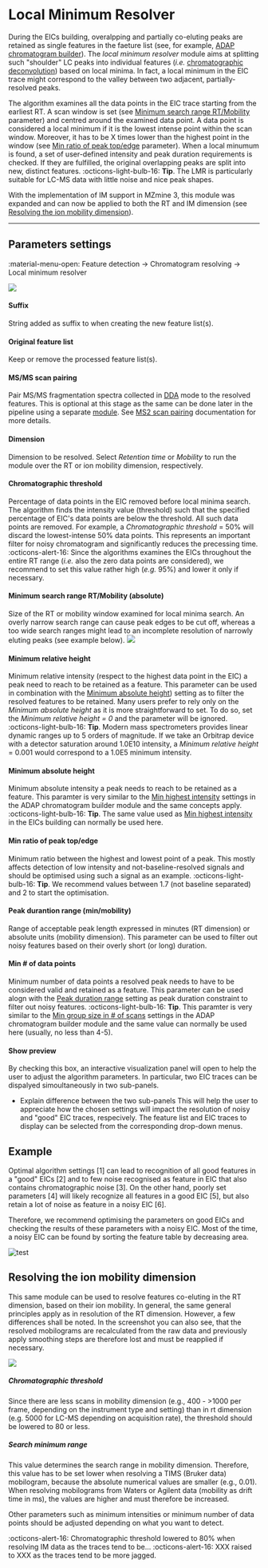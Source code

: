 # **Local Minimum Resolver**

During the EICs building, overalpping and partially co-eluting peaks are retained as single features in the faeture list (see, for example, [ADAP chromatogram builder](../featdet_adap_chromatogram_builder/adap-chromatogram-builder.md)). The _local minimum resolver_ module aims at splitting such "shoulder" LC peaks into individual features (_i.e._ [chromatographic deconvolution](../../terminology/general-terminology.md#chromatographic-resolving)) based on local minima. In fact, a local minimum in the EIC trace might correspond to the valley between two adjacent, partially-resolved peaks.

The algorithm examines all the data points in the EIC trace starting from the earliest RT. A scan window is set (see [Minimum search range RT/Mobility](#minimum-search-range-rtmobility-absolute) parameter) and centred around the examined data point. A data point is considered a local minimum if it is the lowest intense point within the scan window. Moreover, it has to be X times lower than the highest point in the window (see [Min ratio of peak top/edge](#min-ratio-of-peak-topedge) parameter). When a local minumum is found, a set of user-defined intensity and peak duration requirements is checked. If they are fulfilled, the original overlapping peaks are split into new, distinct features.
:octicons-light-bulb-16: **Tip**. The LMR is particularly suitable for LC-MS data with little 
noise and nice peak shapes.

With the implementation of IM support in MZmine 3, this module was expanded and can now be applied to both the RT and IM dimension (see [Resolving the ion mobility dimension](#resolving-the-ion-mobility-dimension)).

---
## **Parameters settings**
:material-menu-open: Feature detection → Chromatogram resolving → Local minimum resolver

![](local-minimum-resolver.png)

#### **Suffix**
String added as suffix to when creating the new feature list(s).

#### **Original feature list**
Keep or remove the processed feature list(s).

#### **MS/MS scan pairing**
Pair MS/MS fragmentation spectra collected in [DDA](../../terminology/general-terminology.md#data-dependent-acqusition-mode) mode to the resolved features. This is optional at this stage as the same can be done later in the pipeline using a separate [module](../featdet_ms2_scan_pairing/ms2_scan_pairing.md). See [MS2 scan pairing](../featdet_ms2_scan_pairing/ms2_scan_pairing.md) documentation for more details.

#### **Dimension**
Dimension to be resolved. Select _Retention time_ or _Mobility_ to run the module over the RT or ion mobility dimension, respectively.

#### **Chromatographic threshold**
Percentage of data points in the EIC removed before local minima search. The algorithm finds the intensity value (threshold) such that the specified percentage of EIC's data points are below the threshold. All such data points are removed. For example, a _Chromatographic threshold_ = 50% will discard the lowest-intense 50% data points. This represents an important filter for noisy chromatogram and significantly reduces the precessing time.
:octicons-alert-16: Since the algorithms examines the EICs throughout the entire RT range (_i.e._ also the zero data points are considered), we recommend to set this value rather high (_e.g._ 95%) and lower it only if necessary.

#### **Minimum search range RT/Mobility (absolute)**
Size of the RT or mobility window examined for local minima search. An overly narrow search range can cause peak edges to be cut off, whereas a too wide search ranges might lead to an incomplete resolution of narrowly eluting peaks (see example below).
![](min-search-range-example.png)

#### **Minimum relative height**
Minimum relative intensity (respect to the highest data point in the EIC) a peak need to reach to be retained as a feature. This parameter can be used in combination with the [Minimum absolute height](#minimum-absolute-height)) setting as to filter the resolved features to be retained. Many users prefer to rely only on the _Minimum absolute height_ as it is more straightforward to set. To do so, set the _Minimum relative height = 0_ and the parameter will be ignored. 
:octicons-light-bulb-16: **Tip**. Modern mass spectrometers provides linear dynamic ranges up to 5 orders of magnitude. If we take an Orbitrap device with a detector saturation around 1.0E10 intensity, a _Minimum relative height_ = 0.001 would correspond to a 1.0E5 minimum intensity.

#### **Minimum absolute height**
Minimum absolute intensity a peak needs to reach to be retained as a feature. This paramter is very similar to the [Min highest intensity](../featdet_adap_chromatogram_builder/adap-chromatogram-builder.md#min-highest-intensity) settings in the ADAP chromatogram builder module and the same concepts apply.
:octicons-light-bulb-16: **Tip**. The same value used as [Min highest intensity](../featdet_adap_chromatogram_builder/adap-chromatogram-builder.md#min-highest-intensity) in the EICs building can normally be used here.

#### **Min ratio of peak top/edge**
Minimum ratio between the highest and lowest point of a peak. This mostly affects detection of low intensity and not-baseline-resolved signals and should be optimised using such a signal as an example.
:octicons-light-bulb-16: **Tip**. We recommend values between 1.7 (not baseline separated) and 2 to start the optimisation.

#### **Peak durantion range (min/mobility)**
Range of acceptable peak length expressed in minutes (RT dimension) or absolute units (mobility dimension). This parameter can be used to filter out noisy features based on their overly short (or long) duration.

#### **Min # of data points**
Minimum number of data points a resolved peak needs to have to be considered valid and retained as a feature. This parameter can be used alogn with the [Peak duration range](#peak-durantion-range-minmobility) setting as  peak duration constraint to filter out noisy features.
:octicons-light-bulb-16: **Tip**. This paramter is very similar to the [Min group size in # of scans](../featdet_adap_chromatogram_builder/adap-chromatogram-builder.md#min-group-size-in--of-scans) settings in the ADAP chromatogram builder module and the same value can normally be used here (usually, no less than 4-5).

#### **Show preview**
By checking this box, an interactive visualization panel will open to help the user to adjust the algorithm parameters. In particular, two EIC traces can be dispalyed simoultaneously in two sub-panels.
- Explain difference between the two sub-panels
This will help the user to appreciate how the chosen settings will impact the resolution of noisy and "good" EIC traces, respecively.
The feature list and EIC traces to display can be selected from the corresponding drop-down menus.


## Example
Optimal algorithm settings [1] can lead to recognition of all good features in a "good"
EICs [2] and to few noise recognised as feature in EIC that also contains chromatographic noise
[3].
On the other hand, poorly set parameters [4] will likely recognize all features in
a good EIC [5], but also retain a lot of noise as feature in a noisy EIC [6]. 

Therefore, we recommend optimising the parameters on good EICs and checking the results of these
parameters with a noisy EIC. Most of the time, a noisy EIC can be found by sorting the feature table
by decreasing area.

![test](chromatogramresolving.png)


## Resolving the ion mobility dimension
This same module can be used to resolve features co-eluting in the RT dimension, based on their ion mobility.  In general, the same general principles apply as in resolution of the RT dimension. However, a few
differences shall be noted. In the screenshot you can also see, that the resolved mobilograms are
recalculated from the raw data and previously apply smoothing steps are therefore lost and must be
reapplied if necessary.

![](mobilityresolving.png)



##### Chromatographic threshold
Since there are less scans in mobility dimension (e.g., 400 - >1000 per frame, depending on the
instrument type and setting) than in rt dimension (e.g. 5000 for LC-MS depending on acquisition
rate), the threshold should be lowered to 80 or less.

##### Search minimum range
This value determines the search range in mobility dimension. Therefore, this value has to be set
lower when resolving a TIMS (Bruker data) mobilogram, because the absolute numerical values are
smaller (e.g., 0.01). When resolving mobilograms from Waters or Agilent data (mobility as drift time
in ms), the values are higher and must therefore be increased.

Other parameters such as minimum intensities or minimum number of data points should be adjusted
depending on what you want to detect.

:octicons-alert-16: Chromatographic threshold lowered to 80% when resolving IM data as the traces tend to be...
:octicons-alert-16: XXX raised to XXX as the traces tend to be more jagged.